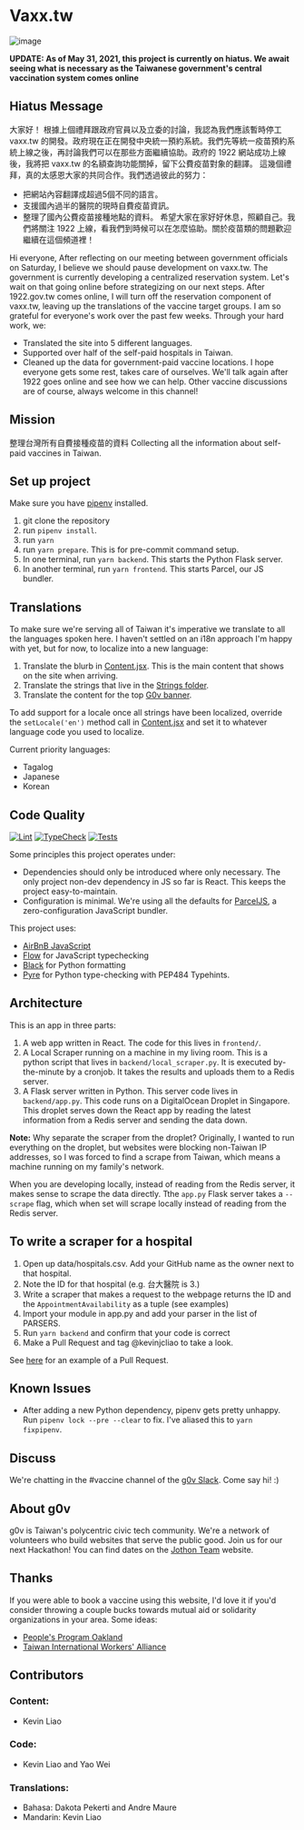 # Vaxx.tw
![image](https://user-images.githubusercontent.com/8745371/119945854-94751e80-bfc8-11eb-8aff-504b36f7fb99.png)

**UPDATE: As of May 31, 2021, this project is currently on hiatus. We await seeing what is necessary as the Taiwanese government's central vaccination system comes online**

## Hiatus Message
大家好！
根據上個禮拜跟政府官員以及立委的討論，我認為我們應該暫時停工 vaxx.tw 的開發。政府現在正在開發中央統一預約系統。我們先等統一疫苗預約系統上線之後，再討論我們可以在那些方面繼續協助。政府的 1922 網站成功上線後，我將把 vaxx.tw 的名額查詢功能關掉，留下公費疫苗對象的翻譯。
這幾個禮拜，真的太感恩大家的共同合作。我們透過彼此的努力：
* 把網站內容翻譯成超過5個不同的語言。
* 支援國內過半的醫院的現時自費疫苗資訊。
* 整理了國內公費疫苗接種地點的資料。
希望大家在家好好休息，照顧自己。我們將關注 1922 上線，看我們到時候可以在怎麼協助。關於疫苗類的問題歡迎繼續在這個頻道裡！

Hi everyone,
After reflecting on our meeting between government officials on Saturday, I believe we should pause development on vaxx.tw. The government is currently developing a centralized reservation system. Let's wait on that going online before strategizing on our next steps. After 1922.gov.tw comes online, I will turn off the reservation component of vaxx.tw, leaving up the translations of the vaccine target groups.
I am so grateful for everyone's work over the past few weeks. Through your hard work, we:
* Translated the site into 5 different languages.
* Supported over half of the self-paid hospitals in Taiwan.
* Cleaned up the data for government-paid vaccine locations.
I hope everyone gets some rest, takes care of ourselves. We'll talk again after 1922 goes online and see how we can help. Other vaccine discussions are of course, always welcome in this channel!

## Mission

整理台灣所有自費接種疫苗的資料
Collecting all the information about self-paid vaccines in Taiwan. 

## Set up project
Make sure you have [pipenv](https://pypi.org/project/pipenv/) installed. 
1. git clone the repository
2. run `pipenv install`.
3. run `yarn`
4. run `yarn prepare`. This is for pre-commit command setup.
5. In one terminal, run `yarn backend`. This starts the Python Flask server. 
6. In another terminal, run `yarn frontend`. This starts Parcel, our JS bundler. 

## Translations
To make sure we're serving all of Taiwan it's imperative we translate to all the languages spoken here. I haven't settled on an i18n approach I'm happy with yet, but for now, to localize into a new language:
1. Translate the blurb in [Content.jsx](https://github.com/g0v/vaccinate/blob/master/frontend/Components/Content.jsx). This is the main content that shows on the site when arriving.
2. Translate the strings that live in the [Strings folder](https://github.com/g0v/vaccinate/tree/master/frontend/Strings).
3. Translate the content for the top [G0v banner](https://github.com/g0v/vaccinate/blob/master/frontend/Components/G0vbar.jsx).

To add support for a locale once all strings have been localized, override the `setLocale('en')` method call in [Content.jsx](https://github.com/g0v/vaccinate/blob/master/frontend/Components/Content.jsx) and set it to whatever language code you used to localize. 

Current priority languages:
* Tagalog
* Japanese
* Korean

## Code Quality
[![Lint](https://github.com/g0v/vaccinate/actions/workflows/main.yml/badge.svg)](https://github.com/g0v/vaccinate/actions/workflows/main.yml) [![TypeCheck](https://github.com/g0v/vaccinate/actions/workflows/typecheck.yaml/badge.svg)](https://github.com/g0v/vaccinate/actions/workflows/typecheck.yaml) [![Tests](https://github.com/g0v/vaccinate/actions/workflows/test.yaml/badge.svg)](https://github.com/g0v/vaccinate/actions/workflows/test.yaml)

Some principles this project operates under:
* Dependencies should only be introduced where only necessary. The only project non-dev dependency in JS so far is React. This keeps the project easy-to-maintain.
* Configuration is minimal. We're using all the defaults for [ParcelJS](https://parceljs.org/), a zero-configuration JavaScript bundler. 

This project uses:
* [AirBnB JavaScript](https://github.com/airbnb/javascript)
* [Flow](https://flow.org/) for JavaScript typechecking
* [Black](https://github.com/psf/black) for Python formatting
* [Pyre](https://pyrecheck.org) for Python type-checking with PEP484 Typehints.

## Architecture
This is an app in three parts:
1. A web app written in React. The code for this lives in `frontend/`.
2. A Local Scraper running on a machine in my living room. This is a python script that lives in `backend/local_scraper.py`. It is executed by-the-minute by a cronjob. It takes the results and uploads them to a Redis server. 
3. A Flask server written in Python. This server code lives in `backend/app.py`. This code runs on a DigitalOcean Droplet in Singapore. This droplet serves down the React app by reading the latest information from a Redis server and sending the data down. 

**Note:** Why separate the scraper from the droplet? Originally, I wanted to run everything on the droplet, but websites were blocking non-Taiwan IP addresses, so I was forced to find a scrape from Taiwan, which means a machine running on my family's network. 

When you are developing locally, instead of reading from the Redis server, it makes sense to scrape the data directly. Tthe `app.py` Flask server takes a `--scrape` flag, which when set will scrape locally instead of reading from the Redis server. 

## To write a scraper for a hospital
1. Open up data/hospitals.csv. Add your GitHub name as the owner next to that hospital. 
2. Note the ID for that hospital (e.g. 台大醫院 is 3.)
3. Write a scraper that makes a request to the webpage returns the ID and the `AppointmentAvailability` as a tuple (see examples)
4. Import your module in app.py and add your parser in the list of PARSERS. 
5. Run `yarn backend` and confirm that your code is correct
6. Make a Pull Request and tag @kevinjcliao to take a look. 

See [here](https://github.com/g0v/vaccinate/pull/1) for an example of a Pull Request. 

## Known Issues
* After adding a new Python dependency, pipenv gets pretty unhappy. Run `pipenv lock --pre --clear` to fix. I've aliased this to `yarn fixpipenv`.

## Discuss
We're chatting in the #vaccine channel of the [g0v Slack](https://join.g0v.tw/). Come say hi! :)

## About g0v
g0v is Taiwan's polycentric civic tech community. We're a network of volunteers who build websites that serve the public good. Join us for our next Hackathon! You can find dates on the [Jothon Team](https://jothon.g0v.tw/) website. 

## Thanks
If you were able to book a vaccine using this website, I'd love it if you'd consider throwing a couple bucks towards mutual aid or solidarity organizations in your area. Some ideas: 
* [People's Program Oakland](https://www.instagram.com/peoplesprograms/?hl=en)
* [Taiwan International Workers' Alliance](https://www.tiwa.org.tw/)

## Contributors
### Content:
* Kevin Liao
### Code:
* Kevin Liao and Yao Wei
### Translations:
* Bahasa: Dakota Pekerti and Andre Maure
* Mandarin: Kevin Liao
